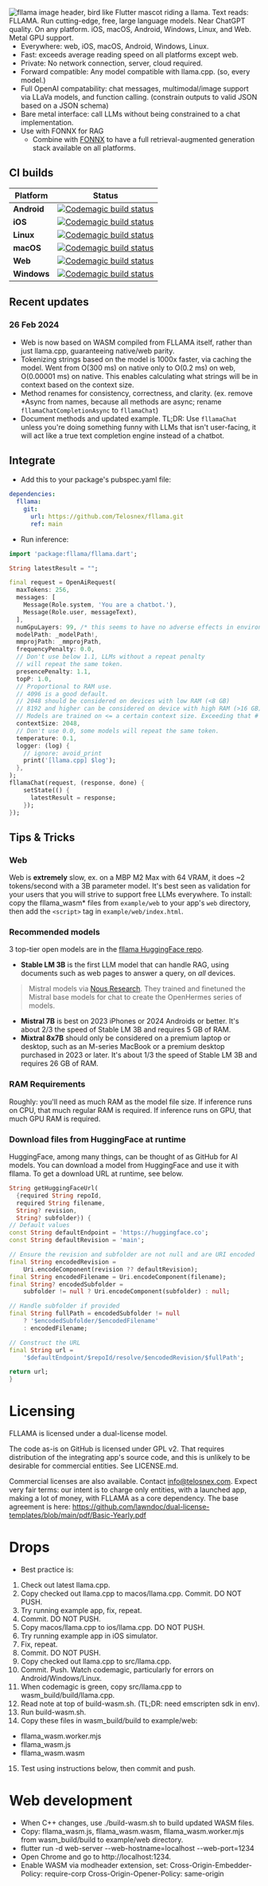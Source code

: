 <img src="fllama_header.png"
     alt="fllama image header, bird like Flutter mascot riding a llama. Text reads: FLLAMA. Run cutting-edge, free, large language models. Near ChatGPT quality. On any platform.
     iOS, macOS, Android, Windows, Linux, and Web. Metal GPU support."
     style="float: left; margin-right: 0px;" />

- Everywhere: web, iOS, macOS, Android, Windows, Linux.
- Fast: exceeds average reading speed on all platforms except web.
- Private: No network connection, server, cloud required.
- Forward compatible: Any model compatible with llama.cpp. (so, every model.)
- Full OpenAI compatability: chat messages, multimodal/image support via LLaVa models, and function calling. (constrain outputs to valid JSON based on a JSON schema) 
- Bare metal interface: call LLMs without being constrained to a chat implementation.
- Use with FONNX for RAG
  - Combine with [FONNX](https://github.com/Telosnex/fonnx) to have a full retrieval-augmented generation stack available on all platforms.

## CI builds
| Platform     | Status |
|--------------|--------|
| __Android__  | [![Codemagic build status](https://api.codemagic.io/apps/661bdc0af8dd02f68c5475b7/android-build/status_badge.svg)](https://codemagic.io/app/661bdc0af8dd02f68c5475b7/android-build/latest_build) |
| __iOS__  | [![Codemagic build status](https://api.codemagic.io/apps/661bdc0af8dd02f68c5475b7/ios-build/status_badge.svg)](https://codemagic.io/app/661bdc0af8dd02f68c5475b7/ios-build/latest_build) |
| __Linux__    | [![Codemagic build status](https://api.codemagic.io/apps/661bdc0af8dd02f68c5475b7/linux-build/status_badge.svg)](https://codemagic.io/app/661bdc0af8dd02f68c5475b7/linux-build/latest_build) |
| __macOS__ | [![Codemagic build status](https://api.codemagic.io/apps/661bdc0af8dd02f68c5475b7/macos-build/status_badge.svg)](https://codemagic.io/app/661bdc0af8dd02f68c5475b7/macos-build/latest_build) |
| __Web__  | [![Codemagic build status](https://api.codemagic.io/apps/661bdc0af8dd02f68c5475b7/web-build/status_badge.svg)](https://codemagic.io/app/661bdc0af8dd02f68c5475b7/web-build/latest_build) |
| __Windows__  | [![Codemagic build status](https://api.codemagic.io/apps/661bdc0af8dd02f68c5475b7/windows-build/status_badge.svg)](https://codemagic.io/app/661bdc0af8dd02f68c5475b7/windows-build/latest_build) |

## Recent updates
### 26 Feb 2024
- Web is now based on WASM compiled from FLLAMA itself, rather than just llama.cpp, guaranteeing native/web parity.
- Tokenizing strings based on the model is 1000x faster, via caching the model. Went from O(300 ms) on native only to O(0.2 ms) on web, O(0.00001 ms) on native. This enables calculating what strings will be in context based on the context size.
- Method renames for consistency, correctness, and clarity. (ex. remove *Async from names, because all methods are async; rename `fllamaChatCompletionAsync` to `fllamaChat`)
- Document methods and updated example. TL;DR: Use `fllamaChat` unless you're doing something funny with LLMs that isn't user-facing, it will act like a true text completion engine instead of a chatbot.

## Integrate
- Add this to your package's pubspec.yaml file:
```yaml
dependencies:
  fllama:
    git:
      url: https://github.com/Telosnex/fllama.git
      ref: main
```
- Run inference:
```dart
import 'package:fllama/fllama.dart';

String latestResult = "";

final request = OpenAiRequest(
  maxTokens: 256,
  messages: [
    Message(Role.system, 'You are a chatbot.'),
    Message(Role.user, messageText),
  ],
  numGpuLayers: 99, /* this seems to have no adverse effects in environments w/o GPU support, ex. Android and web */
  modelPath: _modelPath!,
  mmprojPath: _mmprojPath,
  frequencyPenalty: 0.0,
  // Don't use below 1.1, LLMs without a repeat penalty
  // will repeat the same token.
  presencePenalty: 1.1,
  topP: 1.0,
  // Proportional to RAM use. 
  // 4096 is a good default. 
  // 2048 should be considered on devices with low RAM (<8 GB)
  // 8192 and higher can be considered on device with high RAM (>16 GB)
  // Models are trained on <= a certain context size. Exceeding that # can/will lead to completely incoherent output.
  contextSize: 2048,
  // Don't use 0.0, some models will repeat the same token.
  temperature: 0.1,
  logger: (log) {
    // ignore: avoid_print
    print('[llama.cpp] $log');
  },
);
fllamaChat(request, (response, done) {
    setState(() {
      latestResult = response;
    });
});
```
## Tips & Tricks
### Web
  Web is __extremely__ slow, ex. on a MBP M2 Max with 64 VRAM, it does ~2 tokens/second with a 3B parameter model. It's best seen as validation for your users that you will strive to support free LLMs everywhere.
  To install: copy the fllama_wasm* files from `example/web` to your app's `web` directory, then add the `<script>` tag in `example/web/index.html`.
### Recommended models
  3 top-tier open models are in the [fllama HuggingFace repo](https://huggingface.co/telosnex/fllama/tree/main).
  - __Stable LM 3B__ is the first LLM model that can handle RAG, using documents such as web pages to answer a query, on *all* devices. 
  > Mistral models via [Nous Research](https://nousresearch.com/).
    They trained and finetuned the Mistral base models for chat to create the OpenHermes series of models.
  - __Mistral 7B__ is best on 2023 iPhones or 2024 Androids or better.
    It's about 2/3 the speed of Stable LM 3B and requires 5 GB of RAM.
  - __Mixtral 8x7B__ should only be considered on a premium laptop or desktop,
    such as an M-series MacBook or a premium desktop purchased in 2023
    or later. It's about 1/3 the speed of Stable LM 3B and requires 
    26 GB of RAM.
### RAM Requirements
  Roughly: you'll need as much RAM as the model file size.
  If inference runs on CPU, that much regular RAM is required.
  If inference runs on GPU, that much GPU RAM is required.
### Download files from HuggingFace at runtime
  HuggingFace, among many things, can be thought of as GitHub for AI models.
  You can download a model from HuggingFace and use it with fllama.
  To get a download URL at runtime, see below.
  ```dart
  String getHuggingFaceUrl(
    {required String repoId,
    required String filename,
    String? revision,
    String? subfolder}) {
  // Default values
  const String defaultEndpoint = 'https://huggingface.co';
  const String defaultRevision = 'main';

  // Ensure the revision and subfolder are not null and are URI encoded
  final String encodedRevision =
      Uri.encodeComponent(revision ?? defaultRevision);
  final String encodedFilename = Uri.encodeComponent(filename);
  final String? encodedSubfolder =
      subfolder != null ? Uri.encodeComponent(subfolder) : null;

  // Handle subfolder if provided
  final String fullPath = encodedSubfolder != null
      ? '$encodedSubfolder/$encodedFilename'
      : encodedFilename;

  // Construct the URL
  final String url =
      '$defaultEndpoint/$repoId/resolve/$encodedRevision/$fullPath';

  return url;
}
```

# Licensing

FLLAMA is licensed under a dual-license model.

The code as-is on GitHub is licensed under GPL v2. That requires distribution of the integrating app's source code, and this is unlikely to be desirable for commercial entities. See LICENSE.md.

Commercial licenses are also available. Contact info@telosnex.com. Expect very fair terms: our intent is to charge only entities, with a launched app, making a lot of money, with FLLAMA as a core dependency. The base agreement is here: https://github.com/lawndoc/dual-license-templates/blob/main/pdf/Basic-Yearly.pdf

# Drops
- Best practice is:
1. Check out latest llama.cpp.
2. Copy checked out llama.cpp to macos/llama.cpp. Commit. DO NOT PUSH.
3. Try running example app, fix, repeat.
4. Commit. DO NOT PUSH.
5. Copy macos/llama.cpp to ios/llama.cpp. DO NOT PUSH.
6. Try running example app in iOS simulator.
7. Fix, repeat.
8. Commit. DO NOT PUSH.
9. Copy checked out llama.cpp to src/llama.cpp. 
10. Commit. Push. Watch codemagic, particularly for errors on Android/Windows/Linux.
11. When codemagic is green, copy src/llama.cpp to wasm_build/build/llama.cpp.
12. Read note at top of build-wasm.sh. (TL;DR: need emscripten sdk in env).
13. Run build-wasm.sh.
14. Copy these files in wasm_build/build to example/web:
- fllama_wasm.worker.mjs
- fllama_wasm.js
- fllama_wasm.wasm
15. Test using instructions below, then commit and push.
# Web development
- When C++ changes, use ./build-wasm.sh to build updated WASM files.
- Copy: fllama_wasm.js, fllama_wasm.wasm, fllama_wasm.worker.mjs from wasm_build/build to example/web directory.
- flutter run -d web-server --web-hostname=localhost --web-port=1234
- Open Chrome and go to http://localhost:1234.
- Enable WASM via modheader extension, set:
Cross-Origin-Embedder-Policy: require-corp
Cross-Origin-Opener-Policy: same-origin
